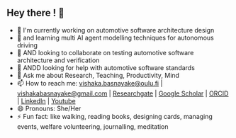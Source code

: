 ## Hey there ! 👋

- 🔭 I'm currently working on automotive software architecture design
- 🌱 and learning multi AI agent modelling techniques for autonomous driving
- 👯 AND looking to collaborate on testing automotive software architecture and verification
- 🤔 ANDD looking for help with automotive software standards
- 💬 Ask me about Research, Teaching, Productivity, Mind  
- 📫 How to reach me: vishaka.basnayake@oulu.fi | vishakabasnayake@gmail.com | [Researchgate](https://www.researchgate.net/profile/Vishaka-Basnayake) | [Google Scholar](https://scholar.google.com/citations?user=W9Zq25MAAAAJ&hl=en) | [ORCID](https://orcid.org/0000-0001-5354-1722) | [LinkedIn](https://www.linkedin.com/in/vishakabasnayake) | [Youtube](https://www.youtube.com/channel/UCP-gQKG5nroQ6dDIyZMs3kw) 
- 😄 Pronouns: She/Her
- ⚡ Fun fact: like walking, reading books, designing cards, managing events, welfare volunteering, journalling, meditation

